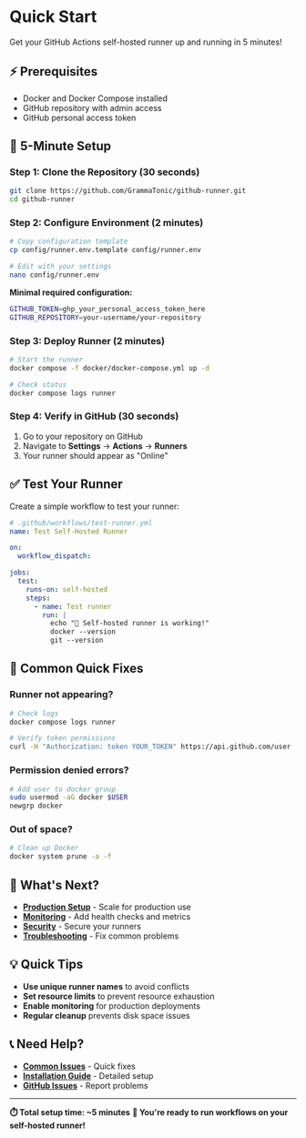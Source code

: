 # Quick Start

Get your GitHub Actions self-hosted runner up and running in 5 minutes!

## ⚡ Prerequisites

- Docker and Docker Compose installed
- GitHub repository with admin access
- GitHub personal access token

## 🚀 5-Minute Setup

### Step 1: Clone the Repository (30 seconds)

```bash
git clone https://github.com/GrammaTonic/github-runner.git
cd github-runner
```

### Step 2: Configure Environment (2 minutes)

```bash
# Copy configuration template
cp config/runner.env.template config/runner.env

# Edit with your settings
nano config/runner.env
```

**Minimal required configuration:**

```bash
GITHUB_TOKEN=ghp_your_personal_access_token_here
GITHUB_REPOSITORY=your-username/your-repository
```

### Step 3: Deploy Runner (2 minutes)

```bash
# Start the runner
docker compose -f docker/docker-compose.yml up -d

# Check status
docker compose logs runner
```

### Step 4: Verify in GitHub (30 seconds)

1. Go to your repository on GitHub
2. Navigate to **Settings** → **Actions** → **Runners**
3. Your runner should appear as "Online"

## ✅ Test Your Runner

Create a simple workflow to test your runner:

```yaml
# .github/workflows/test-runner.yml
name: Test Self-Hosted Runner

on:
  workflow_dispatch:

jobs:
  test:
    runs-on: self-hosted
    steps:
      - name: Test runner
        run: |
          echo "🎉 Self-hosted runner is working!"
          docker --version
          git --version
```

## 🔧 Common Quick Fixes

### Runner not appearing?

```bash
# Check logs
docker compose logs runner

# Verify token permissions
curl -H "Authorization: token YOUR_TOKEN" https://api.github.com/user
```

### Permission denied errors?

```bash
# Add user to docker group
sudo usermod -aG docker $USER
newgrp docker
```

### Out of space?

```bash
# Clean up Docker
docker system prune -a -f
```

## 🎯 What's Next?

- **[Production Setup](Production-Deployment)** - Scale for production use
- **[Monitoring](Health-Monitoring)** - Add health checks and metrics
- **[Security](Security-Configuration)** - Secure your runners
- **[Troubleshooting](Common-Issues)** - Fix common problems

## 💡 Quick Tips

- **Use unique runner names** to avoid conflicts
- **Set resource limits** to prevent resource exhaustion
- **Enable monitoring** for production deployments
- **Regular cleanup** prevents disk space issues

## 📞 Need Help?

- **[Common Issues](Common-Issues)** - Quick fixes
- **[Installation Guide](Installation-Guide)** - Detailed setup
- **[GitHub Issues](https://github.com/GrammaTonic/github-runner/issues)** - Report problems

---

**⏱️ Total setup time: ~5 minutes**
**🎉 You're ready to run workflows on your self-hosted runner!**
